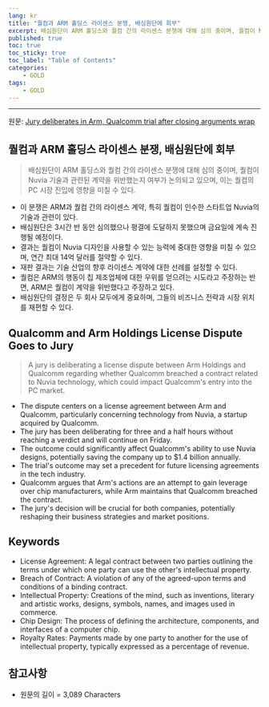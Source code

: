 ```yaml
---
lang: kr
title: "퀄컴과 ARM 홀딩스 라이센스 분쟁, 배심원단에 회부"
excerpt: 배심원단이 ARM 홀딩스와 퀄컴 간의 라이센스 분쟁에 대해 심의 중이며, 퀄컴이 Nuvia 기술과 관련된 계약을 위반했는지 여부가 논의되고 있으며, 이는 퀄컴의 PC 시장 진입에 영향을 미칠 수 있다.
published: true
toc: true
toc_sticky: true
toc_label: "Table of Contents"
categories:
    - GOLD
tags:
    - GOLD
---
```


---

  원문: [Jury deliberates in Arm, Qualcomm trial after closing arguments wrap](https://www.investing.com/news/stock-market-news/arm-qualcomm-to-make-closing-cases-in-chip-license-dispute-trial-3781693)

## 퀄컴과 ARM 홀딩스 라이센스 분쟁, 배심원단에 회부

> 배심원단이 ARM 홀딩스와 퀄컴 간의 라이센스 분쟁에 대해 심의 중이며, 퀄컴이 Nuvia 기술과 관련된 계약을 위반했는지 여부가 논의되고 있으며, 이는 퀄컴의 PC 시장 진입에 영향을 미칠 수 있다.


- 이 분쟁은 ARM과 퀄컴 간의 라이센스 계약, 특히 퀄컴이 인수한 스타트업 Nuvia의 기술과 관련이 있다.
- 배심원단은 3시간 반 동안 심의했으나 평결에 도달하지 못했으며 금요일에 계속 진행될 예정이다.
- 결과는 퀄컴이 Nuvia 디자인을 사용할 수 있는 능력에 중대한 영향을 미칠 수 있으며, 연간 최대 14억 달러를 절약할 수 있다.
- 재판 결과는 기술 산업의 향후 라이센스 계약에 대한 선례를 설정할 수 있다.
- 퀄컴은 ARM의 행동이 칩 제조업체에 대한 우위를 얻으려는 시도라고 주장하는 반면, ARM은 퀄컴이 계약을 위반했다고 주장하고 있다.
- 배심원단의 결정은 두 회사 모두에게 중요하며, 그들의 비즈니스 전략과 시장 위치를 재편할 수 있다.

## Qualcomm and Arm Holdings License Dispute Goes to Jury

> A jury is deliberating a license dispute between Arm Holdings and Qualcomm regarding whether Qualcomm breached a contract related to Nuvia technology, which could impact Qualcomm's entry into the PC market.


- The dispute centers on a license agreement between Arm and Qualcomm, particularly concerning technology from Nuvia, a startup acquired by Qualcomm.
- The jury has been deliberating for three and a half hours without reaching a verdict and will continue on Friday.
- The outcome could significantly affect Qualcomm's ability to use Nuvia designs, potentially saving the company up to $1.4 billion annually.
- The trial's outcome may set a precedent for future licensing agreements in the tech industry.
- Qualcomm argues that Arm's actions are an attempt to gain leverage over chip manufacturers, while Arm maintains that Qualcomm breached the contract.
- The jury's decision will be crucial for both companies, potentially reshaping their business strategies and market positions.

## Keywords

- License Agreement: A legal contract between two parties outlining the terms under which one party can use the other's intellectual property.
- Breach of Contract: A violation of any of the agreed-upon terms and conditions of a binding contract.
- Intellectual Property: Creations of the mind, such as inventions, literary and artistic works, designs, symbols, names, and images used in commerce.
- Chip Design: The process of defining the architecture, components, and interfaces of a computer chip.
- Royalty Rates: Payments made by one party to another for the use of intellectual property, typically expressed as a percentage of revenue.

## 참고사항

- 원문의 길이 = 3,089 Characters

